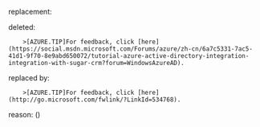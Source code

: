 replacement:

deleted:

		>[AZURE.TIP]For feedback, click [here](https://social.msdn.microsoft.com/Forums/azure/zh-cn/6a7c5331-7ac5-41d1-9f70-8e9abd650072/tutorial-azure-active-directory-integration-integration-with-sugar-crm?forum=WindowsAzureAD).

replaced by:

		>[AZURE.TIP]For feedback, click [here](http://go.microsoft.com/fwlink/?LinkId=534768).

reason: ()


